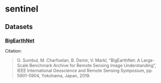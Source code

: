 # sentinel

## Datasets

### [BigEarthNet](https://bigearth.net/#faq)

Citation:

> G. Sumbul, M. Charfuelan, B. Demir, V. Markl, “BigEarthNet: A Large-Scale Benchmark
> Archive for Remote Sensing Image Understanding”, IEEE International Geoscience and
> Remote Sensing Symposium, pp. 5901-5904, Yokohama, Japan, 2019.
